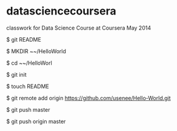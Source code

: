 datasciencecoursera
===================

classwork for Data Science Course at Coursera May 2014

$ git README

$ MKDIR ~~/HelloWorld

$ cd ~~/HelloWorl

$ git init

$ touch README

$ git remote add origin https://github.com/usenee/Hello-World.git

$ git push master

$ git push origin master




